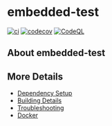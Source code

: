 # embedded-test

[![ci](https://github.com/BruceYang-yeu/embedded-test/actions/workflows/ci.yml/badge.svg)](https://github.com/BruceYang-yeu/embedded-test/actions/workflows/ci.yml)
[![codecov](https://codecov.io/gh/BruceYang-yeu/embedded-test/branch/main/graph/badge.svg)](https://codecov.io/gh/BruceYang-yeu/embedded-test)
[![CodeQL](https://github.com/BruceYang-yeu/embedded-test/actions/workflows/codeql-analysis.yml/badge.svg)](https://github.com/BruceYang-yeu/embedded-test/actions/workflows/codeql-analysis.yml)

## About embedded-test



## More Details

 * [Dependency Setup](README_dependencies.md)
 * [Building Details](README_building.md)
 * [Troubleshooting](README_troubleshooting.md)
 * [Docker](README_docker.md)
